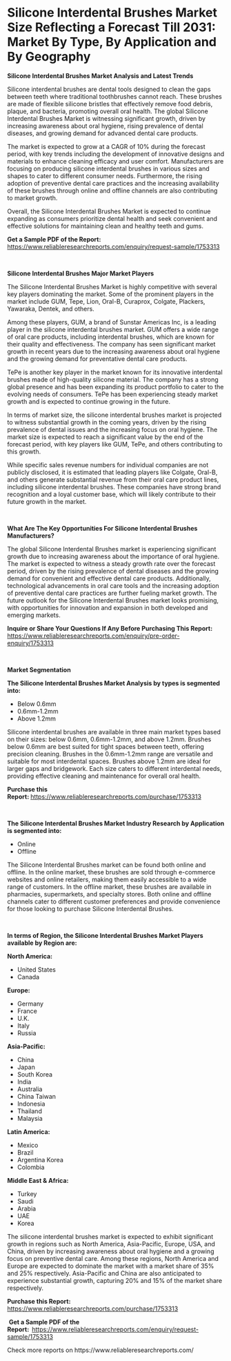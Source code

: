<p><h1>Silicone Interdental Brushes Market Size Reflecting a Forecast Till 2031: Market By Type, By Application and By Geography</h1></p><p><strong>Silicone Interdental Brushes Market Analysis and Latest Trends</strong></p>
<p><p>Silicone interdental brushes are dental tools designed to clean the gaps between teeth where traditional toothbrushes cannot reach. These brushes are made of flexible silicone bristles that effectively remove food debris, plaque, and bacteria, promoting overall oral health. The global Silicone Interdental Brushes Market is witnessing significant growth, driven by increasing awareness about oral hygiene, rising prevalence of dental diseases, and growing demand for advanced dental care products.</p><p>The market is expected to grow at a CAGR of 10% during the forecast period, with key trends including the development of innovative designs and materials to enhance cleaning efficacy and user comfort. Manufacturers are focusing on producing silicone interdental brushes in various sizes and shapes to cater to different consumer needs. Furthermore, the rising adoption of preventive dental care practices and the increasing availability of these brushes through online and offline channels are also contributing to market growth.</p><p>Overall, the Silicone Interdental Brushes Market is expected to continue expanding as consumers prioritize dental health and seek convenient and effective solutions for maintaining clean and healthy teeth and gums.</p></p>
<p><strong>Get a Sample PDF of the Report:&nbsp;</strong> <a href="https://www.reliableresearchreports.com/enquiry/request-sample/1753313">https://www.reliableresearchreports.com/enquiry/request-sample/1753313</a></p>
<p>&nbsp;</p>
<p><strong>Silicone Interdental Brushes Major Market Players</strong></p>
<p><p>The Silicone Interdental Brushes Market is highly competitive with several key players dominating the market. Some of the prominent players in the market include GUM, Tepe, Lion, Oral-B, Curaprox, Colgate, Plackers, Yawaraka, Dentek, and others.</p><p>Among these players, GUM, a brand of Sunstar Americas Inc, is a leading player in the silicone interdental brushes market. GUM offers a wide range of oral care products, including interdental brushes, which are known for their quality and effectiveness. The company has seen significant market growth in recent years due to the increasing awareness about oral hygiene and the growing demand for preventative dental care products.</p><p>TePe is another key player in the market known for its innovative interdental brushes made of high-quality silicone material. The company has a strong global presence and has been expanding its product portfolio to cater to the evolving needs of consumers. TePe has been experiencing steady market growth and is expected to continue growing in the future.</p><p>In terms of market size, the silicone interdental brushes market is projected to witness substantial growth in the coming years, driven by the rising prevalence of dental issues and the increasing focus on oral hygiene. The market size is expected to reach a significant value by the end of the forecast period, with key players like GUM, TePe, and others contributing to this growth.</p><p>While specific sales revenue numbers for individual companies are not publicly disclosed, it is estimated that leading players like Colgate, Oral-B, and others generate substantial revenue from their oral care product lines, including silicone interdental brushes. These companies have strong brand recognition and a loyal customer base, which will likely contribute to their future growth in the market.</p></p>
<p>&nbsp;</p>
<p><strong>What Are The Key Opportunities For Silicone Interdental Brushes Manufacturers?</strong></p>
<p><p>The global Silicone Interdental Brushes market is experiencing significant growth due to increasing awareness about the importance of oral hygiene. The market is expected to witness a steady growth rate over the forecast period, driven by the rising prevalence of dental diseases and the growing demand for convenient and effective dental care products. Additionally, technological advancements in oral care tools and the increasing adoption of preventive dental care practices are further fueling market growth. The future outlook for the Silicone Interdental Brushes market looks promising, with opportunities for innovation and expansion in both developed and emerging markets.</p></p>
<p><strong>Inquire or Share Your Questions If Any Before Purchasing This Report:</strong> <a href="https://www.reliableresearchreports.com/enquiry/pre-order-enquiry/1753313">https://www.reliableresearchreports.com/enquiry/pre-order-enquiry/1753313</a></p>
<p>&nbsp;</p>
<p><strong>Market Segmentation</strong></p>
<p><strong>The Silicone Interdental Brushes Market Analysis by types is segmented into:</strong></p>
<p><ul><li>Below 0.6mm</li><li>0.6mm-1.2mm</li><li>Above 1.2mm</li></ul></p>
<p><p>Silicone interdental brushes are available in three main market types based on their sizes: below 0.6mm, 0.6mm-1.2mm, and above 1.2mm. Brushes below 0.6mm are best suited for tight spaces between teeth, offering precision cleaning. Brushes in the 0.6mm-1.2mm range are versatile and suitable for most interdental spaces. Brushes above 1.2mm are ideal for larger gaps and bridgework. Each size caters to different interdental needs, providing effective cleaning and maintenance for overall oral health.</p></p>
<p><strong>Purchase this Report:&nbsp;</strong><a href="https://www.reliableresearchreports.com/purchase/1753313">https://www.reliableresearchreports.com/purchase/1753313</a></p>
<p>&nbsp;</p>
<p><strong>The Silicone Interdental Brushes Market Industry Research by Application is segmented into:</strong></p>
<p><ul><li>Online</li><li>Offline</li></ul></p>
<p><p>The Silicone Interdental Brushes market can be found both online and offline. In the online market, these brushes are sold through e-commerce websites and online retailers, making them easily accessible to a wide range of customers. In the offline market, these brushes are available in pharmacies, supermarkets, and specialty stores. Both online and offline channels cater to different customer preferences and provide convenience for those looking to purchase Silicone Interdental Brushes.</p></p>
<p>&nbsp;</p>
<p><strong>In terms of Region, the Silicone Interdental Brushes Market Players available by Region are:</strong></p>
<p>
    <p> <strong> North America: </strong>
        <ul>
            <li>United States</li>
            <li>Canada</li>
        </ul>
        </p> 
    <p> <strong> Europe: </strong>
        <ul>
            <li>Germany</li>
            <li>France</li>
            <li>U.K.</li>
            <li>Italy</li>
            <li>Russia</li>
        </ul>
        </p> 
    <p> <strong> Asia-Pacific: </strong>
        <ul>
            <li>China</li>
            <li>Japan</li>
            <li>South Korea</li>
            <li>India</li>
            <li>Australia</li>
            <li>China Taiwan</li>
            <li>Indonesia</li>
            <li>Thailand</li>
            <li>Malaysia</li>
        </ul>
        </p> 
    <p> <strong> Latin America: </strong>
        <ul>
            <li>Mexico</li>
            <li>Brazil</li>
            <li>Argentina Korea</li>
            <li>Colombia</li>
        </ul>
        </p> 
    <p> <strong> Middle East & Africa: </strong>
        <ul>
            <li>Turkey</li>
            <li>Saudi</li>
            <li>Arabia</li>
            <li>UAE</li>
            <li>Korea</li>
        </ul>
    </p>
    </p>
<p><p>The silicone interdental brushes market is expected to exhibit significant growth in regions such as North America, Asia-Pacific, Europe, USA, and China, driven by increasing awareness about oral hygiene and a growing focus on preventive dental care. Among these regions, North America and Europe are expected to dominate the market with a market share of 35% and 25% respectively. Asia-Pacific and China are also anticipated to experience substantial growth, capturing 20% and 15% of the market share respectively.</p></p>
<p><strong>Purchase this Report: </strong><a href="https://www.reliableresearchreports.com/purchase/1753313">https://www.reliableresearchreports.com/purchase/1753313</a></p>
<p>&nbsp;<strong>Get a Sample PDF of the Report:&nbsp;&nbsp;</strong><a href="https://www.reliableresearchreports.com/enquiry/request-sample/1753313">https://www.reliableresearchreports.com/enquiry/request-sample/1753313</a></p>
<p><strong></strong></p>
<p>Check more reports on https://www.reliableresearchreports.com/</p>